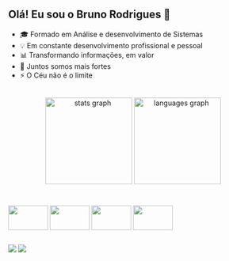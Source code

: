 
## Olá! Eu sou o Bruno Rodrigues 👋
  
- 🎓 Formado em Análise e desenvolvimento de Sistemas
- 💡 Em constante desenvolvimento profissional e pessoal
- 📊 Transformando informações, em valor
- 👯 Juntos somos mais fortes
- ⚡ O Céu não é o limite

<br>

<div align="center">
  <img src="https://github-readme-stats.vercel.app/api?username=LuizReinoso&hide_title=false&hide_rank=false&show_icons=true&include_all_commits=true&count_private=true&disable_animations=false&theme=react&locale=pt-br&hide_border=false" height="175" alt="stats graph"  />
  <img src="https://github-readme-stats.vercel.app/api/top-langs?username=LuizReinoso&locale=pt-br&hide_title=false&layout=compact&card_width=320&langs_count=5&theme=react&hide_border=false" height="175" alt="languages graph"  />


</div>


###


<div style="display: inline_block"><br>
  <img align="center"  height="50" width="80" <img src="https://cdn.jsdelivr.net/gh/devicons/devicon/icons/html5/html5-plain-wordmark.svg" />
  <img align="center"  height="50" width="80" src="https://cdn.jsdelivr.net/gh/devicons/devicon/icons/css3/css3-plain-wordmark.svg" />
  <img align="center"  height="50" width="80" <img src="https://cdn.jsdelivr.net/gh/devicons/devicon/icons/cplusplus/cplusplus-original.svg" />
  <img align="center"  height="50" width="80" src="https://cdn.jsdelivr.net/gh/devicons/devicon/icons/java/java-original-wordmark.svg" />
</div>  

   ##
  
<div>
<a href="https://www.linkedin.com/in/bruno-rodrigues-ba25b6209/" target="_blank"><img src="https://img.shields.io/badge/-LinkedIn-%230077B5?style=for-the-badge&logo=linkedin&logoColor=white" target="_blank"></a>  
 <a href = "mailto:brunoluiz_28@hotmail.com"><img src="https://img.shields.io/badge/-Gmail-%23333?style=for-the-badge&logo=gmail&logoColor=white" target="_blank"></a>
 
  </div>  

